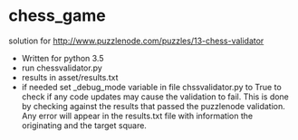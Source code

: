 # chess_game
solution for http://www.puzzlenode.com/puzzles/13-chess-validator

  - Written for python 3.5
  - run chessvalidator.py
  - results in asset/results.txt
  - if needed set _debug_mode variable in file chssvalidator.py to True to check if any code updates may cause the validation to fail. This is done by checking against the results that passed the puzzlenode validation. Any error will appear in the results.txt file with information the originating and the target square.
